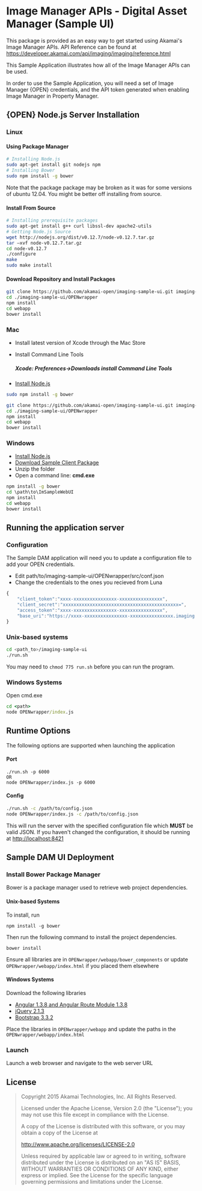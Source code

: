 # Image Manager APIs - Digital Asset Manager (Sample UI)

This package is provided as an easy way to get started using Akamai's Image Manager APIs.  API Reference can be found at https://developer.akamai.com/api/imaging/imaging/reference.html

This Sample Application illustrates how all of the Image Manager APIs can be used.

In order to use the Sample Application, you will need a set of Image Manager {OPEN} credentials, and the API token generated when enabling Image Manager in Property Manager.


## {OPEN} Node.js Server Installation

### Linux

#### Using Package Manager
```sh
# Installing Node.js
sudo apt-get install git nodejs npm
# Installing Bower
sudo npm install -g bower
```

Note that the package package may be broken as it was for some versions of ubuntu 12.04. You might be better off installing from source.

#### Install From Source
```sh
# Installing prerequisite packages
sudo apt-get install g++ curl libssl-dev apache2-utils
# Getting Node.js Source
wget http://nodejs.org/dist/v0.12.7/node-v0.12.7.tar.gz
tar –xvf node-v0.12.7.tar.gz
cd node-v0.12.7
./configure
make
sudo make install
```

#### Download Repository and Install Packages
```sh
git clone https://github.com/akamai-open/imaging-sample-ui.git imaging-sample-ui
cd ./imaging-sample-ui/OPENwrapper
npm install
cd webapp
bower install
```

### Mac
+ Install latest version of Xcode through the Mac Store

+ Install Command Line Tools
	##### Xcode: Preferences->Downloads install Command Line Tools

+ [Install Node.js](https://www.nodejs.org/download)

```sh
sudo npm install -g bower
```


```sh
git clone https://github.com/akamai-open/imaging-sample-ui.git imaging-sample-ui
cd ./imaging-sample-ui/OPENwrapper
npm install
cd webapp
bower install
```

### Windows
+ [Install Node.js](https://www.nodejs.org/download)
+ [Download Sample Client Package](https://github.com/akamai-open/imaging-sample-ui/archive/master.zip)
+ Unzip the folder
+ Open a command line: **cmd.exe**


```cmd
npm install -g bower
cd \path\to\ImSampleWebUI
npm install
cd webapp
bower install
```

## Running the application server

### Configuration

The Sample DAM application will need you to update a configuration file to add your OPEN credentials. 

+ Edit path/to/imaging-sample-ui/OPENwrapper/src/conf.json
+ Change the credentials to the ones you recieved from Luna
``` js
{
	"client_token":"xxxx-xxxxxxxxxxxxxxxx-xxxxxxxxxxxxxxxx",
	"client_secret":"xxxxxxxxxxxxxxxxxxxxxxxxxxxxxxxxxxxxxxxxxxx=",
	"access_token":"xxxx-xxxxxxxxxxxxxxxx-xxxxxxxxxxxxxxxx",
	"base_uri":"https://xxxx-xxxxxxxxxxxxxxxx-xxxxxxxxxxxxxxxx.imaging.akamaiapis.net"
}
```

### Unix-based systems
```sh
cd <path_to>/imaging-sample-ui
./run.sh
```
You may need to ```chmod 775 run.sh``` before you can run the program.

### Windows Systems
Open cmd.exe
```cmd
cd <path>
node OPENwrapper/index.js
```

## Runtime Options
The following options are supported when launching the application

#### Port
```
./run.sh -p 6000
OR
node OPENwrapper/index.js -p 6000
```

#### Config
```sh
./run.sh -c /path/to/config.json
node OPENwrapper/index.js -c /path/to/config.json
```

This will run the server with the specified configuration file which **MUST** be valid JSON. If you haven't changed the configuration, it should be running at [http://localhost:8421](http://localhost:8421)

## Sample DAM UI Deployment

### Install Bower Package Manager

Bower is a package manager used to retrieve web project dependencies.

#### Unix-based Systems
To install, run

```
npm install -g bower
```

Then run the following command to install the project dependencies.

```
bower install
```

Ensure all libraries are in ```OPENwrapper/webapp/bower_components```
 or update ```OPENwrapper/webapp/index.html``` if you placed them elsewhere

#### Windows Systems

Download the following libraries

+ [Angular 1.3.8 and Angular Route Module 1.3.8](https://docs.angularjs.org/misc/downloading)
+ [jQuery 2.1.3](http://jquery.com/download/)
+ [Bootstrap 3.3.2](http://getbootstrap.com/getting-started/)


Place the libraries in ```OPENwrapper/webapp``` and update the paths in the ```OPENwrapper/webapp/index.html```

### Launch

Launch a web browser and navigate to the web server URL


## License

> Copyright 2015 Akamai Technologies, Inc. All Rights Reserved.
>
> Licensed under the Apache License, Version 2.0 (the "License");
> you may not use this file except in compliance with the License.
>
> A copy of the License is distributed with this software, or you
> may obtain a copy of the License at
>
>    http://www.apache.org/licenses/LICENSE-2.0
>
> Unless required by applicable law or agreed to in writing, software
> distributed under the License is distributed on an "AS IS" BASIS,
> WITHOUT WARRANTIES OR CONDITIONS OF ANY KIND, either express or implied.
> See the License for the specific language governing permissions and
> limitations under the License.
